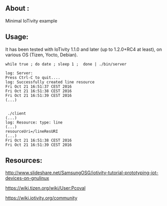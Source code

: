 ## About : ##

Minimal IoTivity example


## Usage: ##

It has been tested with IoTivity 1.1.0 and later (up to 1.2.0+RC4 at least),
on various OS (Tizen, Yocto, Debian).

```
while true ; do date ; sleep 1 ;  done | ./bin/server

log: Server:
Press Ctrl-C to quit....
log: Successfully created line resource
Fri Oct 21 16:51:37 CEST 2016
Fri Oct 21 16:51:38 CEST 2016
Fri Oct 21 16:51:39 CEST 2016
(...)


 ./client
(...)
log: Resource: type: line
(...)
resourceUri=/lineResURI
(...)
Fri Oct 21 16:51:38 CEST 2016
Fri Oct 21 16:51:39 CEST 2016

```


## Resources: ##

http://www.slideshare.net/SamsungOSG/iotivity-tutorial-prototyping-iot-devices-on-gnulinux

https://wiki.tizen.org/wiki/User:Pcoval

https://wiki.iotivity.org/community

